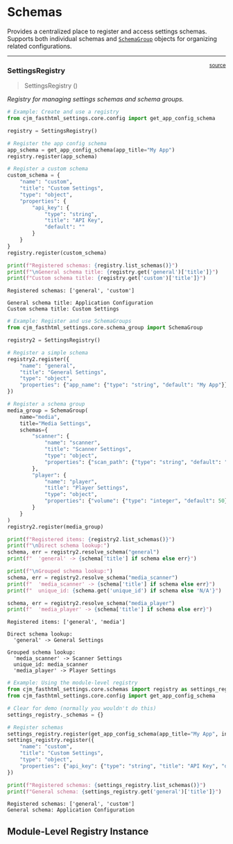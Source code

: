 # Schemas


<!-- WARNING: THIS FILE WAS AUTOGENERATED! DO NOT EDIT! -->

Provides a centralized place to register and access settings schemas.
Supports both individual schemas and
[`SchemaGroup`](https://cj-mills.github.io/cjm-fasthtml-settings/core/schema_group.html#schemagroup)
objects for organizing related configurations.

------------------------------------------------------------------------

<a
href="https://github.com/cj-mills/cjm-fasthtml-settings/blob/main/cjm_fasthtml_settings/core/schemas.py#L13"
target="_blank" style="float:right; font-size:smaller">source</a>

### SettingsRegistry

>  SettingsRegistry ()

*Registry for managing settings schemas and schema groups.*

``` python
# Example: Create and use a registry
from cjm_fasthtml_settings.core.config import get_app_config_schema

registry = SettingsRegistry()

# Register the app config schema
app_schema = get_app_config_schema(app_title="My App")
registry.register(app_schema)

# Register a custom schema
custom_schema = {
    "name": "custom",
    "title": "Custom Settings",
    "type": "object",
    "properties": {
        "api_key": {
            "type": "string",
            "title": "API Key",
            "default": ""
        }
    }
}
registry.register(custom_schema)

print(f"Registered schemas: {registry.list_schemas()}")
print(f"\nGeneral schema title: {registry.get('general')['title']}")
print(f"Custom schema title: {registry.get('custom')['title']}")
```

    Registered schemas: ['general', 'custom']

    General schema title: Application Configuration
    Custom schema title: Custom Settings

``` python
# Example: Register and use SchemaGroups
from cjm_fasthtml_settings.core.schema_group import SchemaGroup

registry2 = SettingsRegistry()

# Register a simple schema
registry2.register({
    "name": "general",
    "title": "General Settings",
    "type": "object",
    "properties": {"app_name": {"type": "string", "default": "My App"}}
})

# Register a schema group
media_group = SchemaGroup(
    name="media",
    title="Media Settings",
    schemas={
        "scanner": {
            "name": "scanner",
            "title": "Scanner Settings",
            "type": "object",
            "properties": {"scan_path": {"type": "string", "default": "/media"}}
        },
        "player": {
            "name": "player",
            "title": "Player Settings",
            "type": "object",
            "properties": {"volume": {"type": "integer", "default": 50}}
        }
    }
)
registry2.register(media_group)

print(f"Registered items: {registry2.list_schemas()}")
print(f"\nDirect schema lookup:")
schema, err = registry2.resolve_schema("general")
print(f"  'general' -> {schema['title'] if schema else err}")

print(f"\nGrouped schema lookup:")
schema, err = registry2.resolve_schema("media_scanner")
print(f"  'media_scanner' -> {schema['title'] if schema else err}")
print(f"  unique_id: {schema.get('unique_id') if schema else 'N/A'}")

schema, err = registry2.resolve_schema("media_player")
print(f"  'media_player' -> {schema['title'] if schema else err}")
```

    Registered items: ['general', 'media']

    Direct schema lookup:
      'general' -> General Settings

    Grouped schema lookup:
      'media_scanner' -> Scanner Settings
      unique_id: media_scanner
      'media_player' -> Player Settings

``` python
# Example: Using the module-level registry
from cjm_fasthtml_settings.core.schemas import registry as settings_registry
from cjm_fasthtml_settings.core.config import get_app_config_schema

# Clear for demo (normally you wouldn't do this)
settings_registry._schemas = {}

# Register schemas
settings_registry.register(get_app_config_schema(app_title="My App", include_theme=False))
settings_registry.register({
    "name": "custom",
    "title": "Custom Settings",
    "type": "object",
    "properties": {"api_key": {"type": "string", "title": "API Key", "default": ""}}
})

print(f"Registered schemas: {settings_registry.list_schemas()}")
print(f"General schema: {settings_registry.get('general')['title']}")
```

    Registered schemas: ['general', 'custom']
    General schema: Application Configuration

## Module-Level Registry Instance

